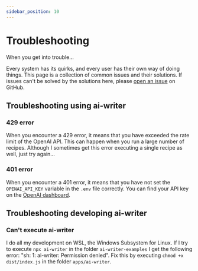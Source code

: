 ```yaml
---
sidebar_position: 10
---
```


# Troubleshooting

When you get into trouble...

Every system has its quirks, and every user has their own way of doing things. This page is a collection of common issues and their solutions. If issues can't be solved by the solutions here, please [open an issue](https://github.com/svdoever/ai-writer/issues) on GitHub.

## Troubleshooting using ai-writer

### 429 error

When you encounter a 429 error, it means that you have exceeded the rate limit of the OpenAI API. This can happen when you run a large number of recipes. Although I sometimes get this error executing a single recipe as well, just try again...

### 401 error

When you encounter a 401 error, it means that you have not set the `OPENAI_API_KEY` variable in the `.env` file correctly. You can find your API key on the [OpenAI dashboard](https://platform.openai.com/account/api-keys).

## Troubleshooting developing ai-writer

### Can't execute ai-writer

I do all my development on WSL, the Windows Subsystem for Linux. If I try to execute `npx ai-writer` in the folder `ai-writer-examples` I get the following error: "sh: 1: ai-writer: Permission denied". Fix this by executing `chmod +x dist/index.js` in the folder `apps/ai-writer`.